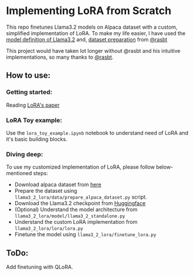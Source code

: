 # Implementing LoRA from Scratch
This repo finetunes Llama3.2 models on Alpaca dataset with a custom, simplified implementation of LoRA. To make my life easier, I have used the [model definition of Llama3.2](https://github.com/rasbt/LLMs-from-scratch/blob/main/ch05/07_gpt_to_llama/standalone-llama32.ipynb) and, [dataset preparation](https://github.com/rasbt/lit-llama/blob/main/scripts/prepare_alpaca.py) from [@rasbt](https://github.com/rasbt)

This project would have taken lot longer without @rasbt and his intuitive implementations, so many thanks to [@rasbt](https://github.com/rasbt).


## How to use:

### Getting started:
Reading [LoRA's paper](https://arxiv.org/abs/2106.09685)

### LoRA Toy example:
Use the `lora_toy_example.ipynb` notebook to understand need of LoRA and it's basic building blocks.

### Diving deep:
To use my customized implementation of LoRA, please follow below-mentioned steps:

* Download alpaca dataset from [here](https://raw.githubusercontent.com/tloen/alpaca-lora/main/alpaca_data_cleaned_archive.json)
* Prepare the dataset using `llama3_2_lora/data/prepare_alpaca_dataset.py` script.
* Download the Llama3.2 checkpoint from [Huggingface](https://huggingface.co/meta-llama/Llama-3.2-3B-Instruct)
* (Optional) Understand the model architecture from `llama3_2_lora/model/llama3_2_standalone.py`
* Understand the custom LoRA implementation from `llama3_2_lora/lora/lora.py`
* Finetune the model using `llama3_2_lora/finetune_lora.py`

## ToDo:
Add finetuning with QLoRA.

